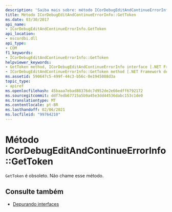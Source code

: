 ```yaml
---
description: 'Saiba mais sobre: método ICorDebugEditAndContinueErrorInfo:: GetToken'
title: Método ICorDebugEditAndContinueErrorInfo::GetToken
ms.date: 03/30/2017
api_name:
- ICorDebugEditAndContinueErrorInfo.GetToken
api_location:
- mscordbi.dll
api_type:
- COM
f1_keywords:
- ICorDebugEditAndContinueErrorInfo::GetToken
helpviewer_keywords:
- GetToken method, ICorDebugEditAndContinueErrorInfo interface [.NET Framework debugging]
- ICorDebugEditAndContinueErrorInfo::GetToken method [.NET Framework debugging]
ms.assetid: 590647c5-499f-44c3-b56c-0e1945088d3a
topic_type:
- apiref
ms.openlocfilehash: 45baaa7ebad88376dc7d952de2e66edff6792172
ms.sourcegitcommit: ddf7edb67715a5b9a45e3dd44536dabc153c1de0
ms.translationtype: MT
ms.contentlocale: pt-BR
ms.lasthandoff: 02/06/2021
ms.locfileid: "99764210"
---
```

# <a name="icordebugeditandcontinueerrorinfogettoken-method"></a>Método ICorDebugEditAndContinueErrorInfo::GetToken

`GetToken` é obsoleto. Não chame esse método.  
  
## <a name="see-also"></a>Consulte também

- [Depurando interfaces](debugging-interfaces.md)
